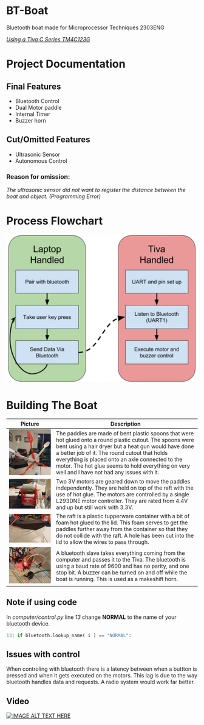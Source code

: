 # BT-Boat
Bluetooth boat made for Microprocessor Techniques 2303ENG

[*Using a Tiva C Series TM4C123G*](http://www.ti.com/tool/EK-TM4C123GXL "Product Page")
# Project Documentation
## Final Features
- Bluetooth Control
- Dual Motor paddle
- Internal Timer
- Buzzer horn
## Cut/Omitted Features 
- Ultrasonic Sensor
- Autonomous Control
### Reason for omission:
*The ultrasonic sensor did not want to register the distance between the boat and object. (Programming Error)*

# Process Flowchart
![alt text](https://github.com/tomc98/BT-Boat/blob/master/flow.JPG "Flowchart")

# Building The Boat
|                                      Picture                                      | Description                                                                                                                                                                                                                                                                                                                                                                            |
|:-----------------------------------------------------------------------------------:|------------------------------------------------------------------------------------------------------------------------------------------------------------------------------------------------------------------------------------------------------------------------------------------------------------------------------------------------------------------------------------------|
| ![alt text](https://github.com/tomc98/BT-Boat/blob/master/paddles.JPG "Paddles")    | The paddles are made of bent plastic spoons that were hot glued onto a round plastic cutout. The spoons were bent using a hair dryer but a heat gun would have done a better job of it.    The round cutout that holds everything is placed onto an axle connected to the motor.    The hot glue seems to hold everything on very well and I have not had any issues with it. |
| ![alt text](https://github.com/tomc98/BT-Boat/blob/master/motor.JPG "Motor")        |  Two 3V motors are geared down to move the paddles independently. They are held on top of the raft with the use of hot glue.   The motors are controlled by a single L293DNE motor controller. They are rated from 4.4V and up but still work with 3.3V.                                                                                                                         |
| ![alt text](https://github.com/tomc98/BT-Boat/blob/master/raft.JPG "Raft")          |  The raft is a plastic tupperware container with a bit of foam hot glued to the lid. This foam serves to get the paddles further away from the container so that they do not collide with the raft.   A hole has been cut into the lid to allow the wires to pass through.                                                                                                    |
| ![alt text](https://github.com/tomc98/BT-Boat/blob/master/internal.JPG "Internals") |  A bluetooth slave takes everything coming from the computer and passes it to the Tiva.  The bluetooth is using a baud rate of 9600 and has no parity, and one stop bit.   A buzzer can be turned on and off while the boat is running. This is used as a makeshift horn.                                                                                                     |
## Note if using code
In *computer/control.py* line *13* change **NORMAL** to the name of your bluetooth device.
```python
13| if bluetooth.lookup_name( i ) == "NORMAL":
```
## Issues with control
When controling with bluetooth there is a latency between when a buttton is pressed and when it gets executed on the motors. This lag is due to the way bluetooth handles data and requests. A radio system would work far better.

## Video
[![IMAGE ALT TEXT HERE](http://img.youtube.com/vi/h_rBUeYhmrg/0.jpg)](http://www.youtube.com/watch?v=h_rBUeYhmrg)
